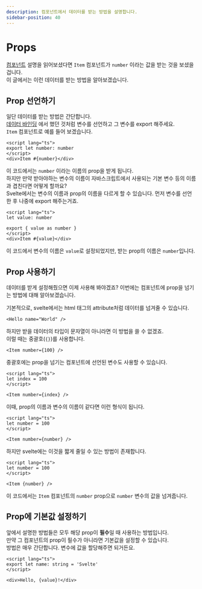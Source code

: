```yaml
---
description: 컴포넌트에서 데이터를 받는 방법을 설명합니다.
sidebar-position: 40
---
```


# Props

[컴포넌트](components) 설명을 읽어보셨다면 `Item` 컴포넌트가 `number` 이라는 값을 받는 것을 보셨을 겁니다.  
이 글에서는 이런 데이터를 받는 방법을 알아보겠습니다.

## Prop 선언하기

일단 데이터를 받는 방법은 간단합니다.  
[데이터 바인딩](data-binding) 에서 했던 것처럼 변수를 선언하고 그 변수를 export 해주세요.  
`Item` 컴포넌트로 예를 들어 보겠습니다.

```svelte title="Item.svelte"
<script lang="ts">
export let number: number
</script>
<div>Item #{number}</div>
```

이 코드에서는 `number` 이라는 이름의 prop을 받게 됩니다.  
하지만 만약 받아야하는 변수의 이름이 자바스크립트에서 사용되는 기본 변수 등의 이름과 겹친다면 어떻게 할까요?  
Svelte에서는 변수의 이름과 prop의 이름을 다르게 할 수 있습니다.
먼저 변수를 선언한 후 나중에 export 해주는거죠.

```svelte title="Item.svelte"
<script lang="ts">
let value: number

export { value as number }
</script>
<div>Item #{value}</div>
```

이 코드에서 변수의 이름은 `value`로 설정되었지만, 받는 prop의 이름은 `number`입니다.

## Prop 사용하기

데이터를 받게 설정해줬으면 이제 사용해 봐야겠죠? 이번에는 컴포넌트에 prop을 넘기는 방법에 대해 알아보겠습니다.

기본적으로, svelte에서는 html 태그의 attribute처럼 데이터를 넘겨줄 수 있습니다.

```svelte
<Hello name="World" />
```

하지만 받을 데이터의 타입이 문자열이 아니라면 이 방법을 쓸 수 없겠죠.  
이럴 때는 중괄호(`{}`)를 사용합니다.

```svelte
<Item number={100} />
```

중괄호에는 prop을 넘기는 컴포넌트에 선언된 변수도 사용할 수 있습니다.

```svelte
<script lang="ts">
let index = 100
</script>

<Item number={index} />
```

이때, prop의 이름과 변수의 이름이 같다면 이런 형식이 됩니다.

```svelte
<script lang="ts">
let number = 100
</script>

<Item number={number} />
```

하지만 svelte에는 이것을 짧게 줄일 수 있는 방법이 존재합니다.

```svelte
<script lang="ts">
let number = 100
</script>

<Item {number} />
```

이 코드에서는 `Item` 컴포넌트의 `number` prop으로 `number` 변수의 값을 넘겨줍니다.

## Prop에 기본값 설정하기

앞에서 설명한 방법들은 모두 해당 prop이 **필수**일 때 사용하는 방법입니다.  
만약 그 컴포넌트의 prop이 필수가 아니라면 기본값을 설정할 수 있습니다.  
방법은 매우 간단합니다. 변수에 값을 할당해주면 되거든요.

```svelte title="Hello.svelte"
<script lang="ts">
export let name: string = 'Svelte'
</script>

<div>Hello, {value}!</div>
```

